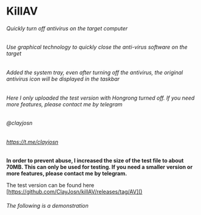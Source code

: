 # KillAV

###### Quickly turn off antivirus on the target computer

###### Use graphical technology to quickly close the anti-virus software on the target

###### Added the system tray, even after turning off the antivirus, the original antivirus icon will be displayed in the taskbar

###### Here I only uploaded the test version with Hongrong turned off. If you need more features, please contact me by telegram

###### @clayjosn

###### https://t.me/clayjosn

**In order to prevent abuse, I increased the size of the test file to about 70MB. This can only be used for testing. If you need a smaller version or more features, please contact me by telegram.**

The test version can be found here [https://github.com/ClayJosn/killAV/releases/tag/AV]()

###### The following is a demonstration

